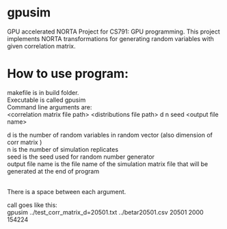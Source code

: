 # gpusim
GPU accelerated NORTA
Project for CS791: GPU programming. 
This project implements NORTA transformations for generating random variables with given correlation matrix.


# How to use program:
makefile is in build folder. <br />
Executable is called gpusim <br />
Command line arguments are: <br />
                  \<correlation matrix file path> \<distributions file path> d n seed \<output file name>

d is the number of random variables in random vector (also dimension of corr matrix ) <br />
n is the number of simulation replicates <br />
seed is the seed used for random number generator<br />
output file name is the file name of the simulation matrix file that will be generated at the end of program <br />

<br /> There is a space between each argument.

call goes like this: <br />
       gpusim ../test_corr_matrix_d=20501.txt ../betar20501.csv 20501 2000 154224

